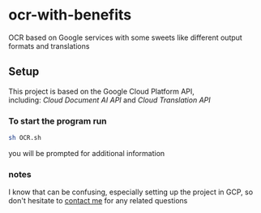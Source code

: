# ocr-with-benefits
OCR based on Google services with some sweets like different output formats and translations

## Setup
This project is based on the Google Cloud Platform API,  
including: *Cloud Document AI API* and *Cloud Translation API*  

### To start the program run
```sh
sh OCR.sh 
```
you will be prompted for additional information

### notes
I know that can be confusing, especially setting up the project in GCP, so
don't hesitate to [contact me](mailto:baadev15@gmail.com) for any related questions
